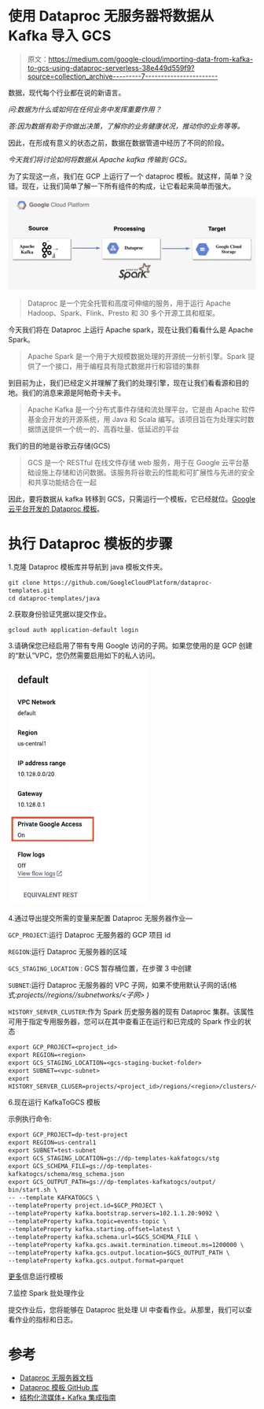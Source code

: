 # 使用 Dataproc 无服务器将数据从 Kafka 导入 GCS

> 原文：<https://medium.com/google-cloud/importing-data-from-kafka-to-gcs-using-dataproc-serverless-38e449d559f9?source=collection_archive---------7----------------------->

数据，现代每个行业都在说的新语言。

*问:数据为什么或如何在任何业务中发挥重要作用？*

*答:因为数据有助于你做出决策，了解你的业务健康状况，推动你的业务等等。*

因此，在形成有意义的状态之前，数据在数据管道中经历了不同的阶段。

*今天我们将讨论如何将数据从 Apache kafka 传输到 GCS。*

为了实现这一点，我们在 GCP 上运行了一个 dataproc 模板。就这样，简单？没错。现在，让我们简单了解一下所有组件的构成，让它看起来简单而强大。

![](img/cc98425f8bb294f87182e36f878b4738.png)

> Dataproc 是一个完全托管和高度可伸缩的服务，用于运行 Apache Hadoop、Spark、Flink、Presto 和 30 多个开源工具和框架。

今天我们将在 Dataproc 上运行 Apache spark，现在让我们看看什么是 Apache Spark。

> Apache Spark 是一个用于大规模数据处理的开源统一分析引擎。Spark 提供了一个接口，用于编程具有隐式数据并行和容错的集群

到目前为止，我们已经定义并理解了我们的处理引擎，现在让我们看看源和目的地。我们的消息来源是阿帕奇卡夫卡。

> Apache Kafka 是一个分布式事件存储和流处理平台。它是由 Apache 软件基金会开发的开源系统，用 Java 和 Scala 编写。该项目旨在为处理实时数据馈送提供一个统一的、高吞吐量、低延迟的平台

我们的目的地是谷歌云存储(GCS)

> GCS 是一个 RESTful 在线文件存储 web 服务，用于在 Google 云平台基础设施上存储和访问数据。该服务将谷歌云的性能和可扩展性与先进的安全和共享功能结合在一起

因此，要将数据从 kafka 转移到 GCS，只需运行一个模板，它已经就位。[Google 云平台开发的 Dataproc 模板](https://github.com/GoogleCloudPlatform/dataproc-templates/blob/main/java/src/main/java/com/google/cloud/dataproc/templates/kafka/KafkaToGCS.java)。

# 执行 Dataproc 模板的步骤

1.克隆 Dataproc 模板库并导航到 java 模板文件夹。

```
git clone https://github.com/GoogleCloudPlatform/dataproc-templates.git
cd dataproc-templates/java
```

2.获取身份验证凭据以提交作业。

```
gcloud auth application-default login
```

3.请确保您已经启用了带有专用 Google 访问的子网。如果您使用的是 GCP 创建的“默认”VPC，您仍然需要启用如下的私人访问。

![](img/7e9333e925bce4241a1b970b638b5e80.png)

4.通过导出提交所需的变量来配置 Dataproc 无服务器作业—

`GCP_PROJECT`:运行 Dataproc 无服务器的 GCP 项目 id

`REGION`:运行 Dataproc 无服务器的区域

`GCS_STAGING_LOCATION` : GCS 暂存桶位置，在步骤 3 中创建

`SUBNET`:运行 Dataproc 无服务器的 VPC 子网，如果不使用默认子网的话(格式:*projects/<project _ id>/regions/<region>/subnetworks/<子网> )*

`HISTORY_SERVER_CLUSTER`:作为 Spark 历史服务器的现有 Dataproc 集群。该属性可用于指定专用服务器，您可以在其中查看正在运行和已完成的 Spark 作业的状态

```
export GCP_PROJECT=<project_id>
export REGION=<region>
export GCS_STAGING_LOCATION=<gcs-staging-bucket-folder>
export SUBNET=<vpc-subnet>
export HISTORY_SERVER_CLUSER=projects/<project_id>/regions/<region>/clusters/<cluster_name>
```

6.现在运行 KafkaToGCS 模板

示例执行命令:

```
export GCP_PROJECT=dp-test-project
export REGION=us-central1
export SUBNET=test-subnet
export GCS_STAGING_LOCATION=gs://dp-templates-kakfatogcs/stg
export GCS_SCHEMA_FILE=gs://dp-templates-kafkatogcs/schema/msg_schema.json
export GCS_OUTPUT_PATH=gs://dp-templates-kafkatogcs/output/
bin/start.sh \
-- --template KAFKATOGCS \
--templateProperty project.id=$GCP_PROJECT \
--templateProperty kafka.bootstrap.servers=102.1.1.20:9092 \
--templateProperty kafka.topic=events-topic \
--templateProperty kafka.starting.offset=latest \
--templateProperty kafka.schema.url=$GCS_SCHEMA_FILE \
--templateProperty kafka.gcs.await.termination.timeout.ms=1200000 \
--templateProperty kafka.gcs.output.location=$GCS_OUTPUT_PATH \
--templateProperty kafka.gcs.output.format=parquet
```

[更多](https://github.com/GoogleCloudPlatform/dataproc-templates/blob/main/java/src/main/java/com/google/cloud/dataproc/templates/kafka/README.md#2-kafka-to-gcs)信息运行模板

7.监控 Spark 批处理作业

提交作业后，您将能够在 Dataproc 批处理 UI 中查看作业。从那里，我们可以查看作业的指标和日志。

# 参考

*   [Dataproc 无服务器文档](https://cloud.google.com/dataproc-serverless/docs/overview)
*   [Dataproc 模板 GitHub 库](https://github.com/GoogleCloudPlatform/dataproc-templates)
*   [结构化流媒体+ Kafka 集成指南](https://spark.apache.org/docs/2.2.0/structured-streaming-kafka-integration.html#structured-streaming-kafka-integration-guide-kafka-broker-versio)